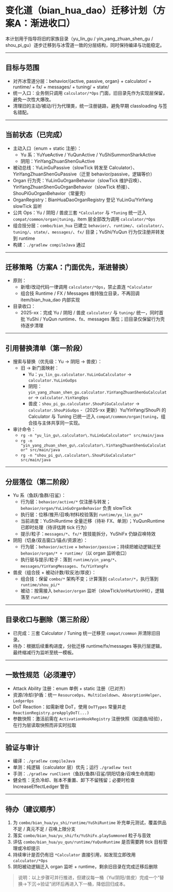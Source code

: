# 变化道（bian_hua_dao）迁移计划（方案A：渐进收口）

本计划用于指导将旧的家族目录（yu_lin_gu / yin_yang_zhuan_shen_gu / shou_pi_gu）逐步迁移到与冰雪道一致的分层结构，同时保持编译与功能稳定。

---

## 目标与范围
- 对齐冰雪道分层：behavior/{active, passive, organ} + calculator/ + runtime/ + fx/ + messages/ + tuning/ + state/
- 统一入口：业务侧只调用 `calculator/*Ops` 门面，旧目录先作为实现层保留，避免一次性大爆改。
- 清理旧的主动/被动/行为代理类，统一注册链路，避免早期 classloading 与签名错配。

---

## 当前状态（已完成）
- 主动入口（enum + static 注册）：
  - Yu 系：YuYueActive / YuQunActive / YuShiSummonSharkActive
  - 阴阳：YinYangZhuanShenGuActive
- 被动总线：YuLinGuPassive（slowTick 转发至 Calculator）、YinYangZhuanShenGuPassive（迁至 behavior/passive，逻辑等价）
- Organ 行为壳：YuLinGuOrganBehavior（slowTick 维护召唤）、YinYangZhuanShenGuOrganBehavior（slowTick 桥接）、ShouPiGuOrganBehavior（常量壳）
- OrganRegistry：BianHuaDaoOrganRegistry 登记 YuLinGu/YinYang slowTick 监听
- 公共 Ops：Yu / 阴阳 / 兽皮三套 `*Calculator` 与 `*Tuning` 统一迁入 `compat/common/organ|tuning`，item 层全部改为调用 `calculator/*Ops`
- 组合技分层：`combo/bian_hua` 已建立 `behavior/`、`runtime/`、`calculator/`、`tuning/`、`state/`、`messages/`、`fx/` 目录；YuShi/YuQun 行为仅注册并转发到 runtime
- 构建：`./gradlew compileJava` 通过

---

## 迁移策略（方案A：门面优先，渐进替换）
- 原则：
  - 新增/改动代码一律调用 `calculator/*Ops`，禁止直连 `*Calculator`
  - 组合技 Runtime / FX / Messages 维持独立目录，不再回调 item/bian_hua_dao 内部实现
- 目录收口：
  - 2025-xx：完成 Yu / 阴阳 / 兽皮 `calculator/` 与 `tuning/` 统一，同时首批 YuShi / YuQun runtime、fx、messages 落位；旧目录仅保留行为壳待逐步清理

---

## 引用替换清单（第一阶段）
- 搜索与替换（优先级：Yu → 阴阳 → 兽皮）：
  - 旧 → 新门面映射：
    - Yu：`yu_lin_gu.calculator.YuLinGuCalculator` → `calculator.YuLinGuOps`
    - 阴阳：`yin_yang_zhuan_shen_gu.calculator.YinYangZhuanShenGuCalculator` → `calculator.YinYangOps`
    - 兽皮：`shou_pi_gu.calculator.ShouPiGuCalculator` → `calculator.ShouPiGuOps`
  -（2025-xx 更新）Yu/YinYang/ShouPi 的 Calculator 与 Tuning 已统一迁入 `compat/common/organ|tuning`，组合技与主体共享同一实现。
- 审计命令：
  - `rg -n "yu_lin_gu\.calculator\.YuLinGuCalculator" src/main/java`
  - `rg -n "yin_yang_zhuan_shen_gu\.calculator\.YinYangZhuanShenGuCalculator" src/main/java`
  - `rg -n "shou_pi_gu\.calculator\.ShouPiGuCalculator" src/main/java`

---

## 分层落位（第二阶段）
- Yu 系（鱼跃/鱼群/召鲨）：
  - 行为层：`behavior/active/*` 仅注册与转发；`behavior/organ/YuLinGuOrganBehavior` 负责 slowTick
  - 执行层：位移/推开/召唤/材料校验落到 `runtime/yu_lin_gu/*`
  - 当前进度：YuShiRuntime 全量迁移（待补 FX、单测）；YuQunRuntime 已即时处理（待评估跨 tick 行为）
  - 提示/粒子：`messages/*`、`fx/*` 按技能拆分，YuShiFx 仍缺召唤特效
- 阴阳（切身/双击窗口/锚点/资源池）：
  - 行为层：`behavior/active` + `behavior/passive`；持续把被动逻辑迁至 `behavior/organ/* + runtime/`（以 organ 监听收口）
  - 执行层与提示/粒子：落到 `runtime/yin_yang/*`、`messages/YinYangMessages`、`fx/YinYangFx`
- 兽皮（组合技 + 被动计数/软反池/厚皮）：
  - 组合技：保留 `combo/*` 架构不变；计算落到 `calculator/*`，执行落到 `runtime/shou_pi/*`
  - 被动：按需接入 `behavior/organ` 监听（slowTick/onHurt/onHit），逻辑落至 `runtime/`

---

## 目录收口与删除（第三阶段）
- 已完成：三套 Calculator / Tuning 统一迁移至 `compat/common` 并清除旧目录。
- 待办：根据后续重构进度，分批迁移 runtime/fx/messages 等执行层逻辑，最终缩减行为监听至统一模板。

---

## 一致性规范（必须遵守）
- Attack Ability 注册：enum 单例 + static 注册（已对齐）
- 资源/冷却/护盾：统一 `ResourceOps`、`MultiCooldown`、`AbsorptionHelper`、`LedgerOps`
- DoT Reaction：如需新增 DoT，使用 `DoTTypes` 常量并走 `ReactionRegistry.preApplyDoT(...)`
- 参数快照：激活前需在 `ActivationHookRegistry` 注册快照（如道痕/经验），在行为层读取快照而非实时拉取

---

## 验证与审计
- 编译：`./gradlew compileJava`
- 单测：纯逻辑（calculator 层）优先；运行 `./gradlew test`
- 手测：`./gradlew runClient`（鱼跃/鱼群/召鲨/阴阳切身/召唤生命周期）
- 健全性：无负冷却、账本不重置、卸下不留残留；必要时检查 IncreaseEffectLedger 警告

---

## 待办（建议顺序）
1) 为 `combo/bian_hua/yu_shi/runtime/YuShiRuntime` 补充单元测试，覆盖供品不足 / 真元不足 / 召唤上限分支
2) 落实 `combo/bian_hua/yu_shi/fx/YuShiFx.playSummoned` 粒子与音效
3) 评估 `combo/bian_hua/yu_qun/runtime/YuQunRuntime` 是否需要跨 tick 目标管理或冷却提示
4) 持续审计是否仍有旧 `*Calculator` 直接引用，如发现立即改用 `calculator/*Ops`
5) 阴阳被动逻辑迁入 organ 监听 + runtime，剩余旧目录在完成迁移后删除

> 说明：以上步骤可并行推进，但建议每一桶（Yu/阴阳/兽皮）完成一个“替换→下沉→验证”闭环后再进入下一桶，降低回归成本。
